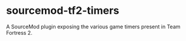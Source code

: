 sourcemod-tf2-timers
====================

A SourceMod plugin exposing the various game timers present in Team Fortress 2.
